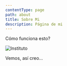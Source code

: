 ```yaml
---
contentType: page
path: about
title: Sobre Mi
description: Página de mi
---
```


Cómo funciona esto?

![Instituto](/assets/iacc.png 'Instituto')

Vemos, así creo...
